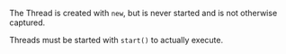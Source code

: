 The Thread is created with `new`, but is never started and is not otherwise
captured.

Threads must be started with `start()` to actually execute.
